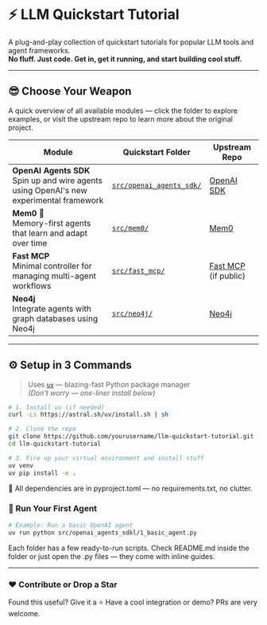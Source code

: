 # ⚡ LLM Quickstart Tutorial

A plug-and-play collection of quickstart tutorials for popular LLM tools and agent frameworks.  
**No fluff. Just code. Get in, get it running, and start building cool stuff.**

---

## 😎 Choose Your Weapon

A quick overview of all available modules — click the folder to explore examples, or visit the upstream repo to learn more about the original project.

| Module             | Quickstart Folder                                                    | Upstream Repo                                                |
|--------------------|-----------------------------------------------------------------------|--------------------------------------------------------------|
| **OpenAI Agents SDK**<br/>Spin up and wire agents using OpenAI's new experimental framework | [`src/openai_agents_sdk/`](src/openai_agents_sdk/)           | [OpenAI SDK](https://github.com/openai/openai-python/tree/main/openai/agents) |
| **Mem0** 🚧<br/>Memory-first agents that learn and adapt over time                         | [`src/mem0/`](src/mem0/)                                     | [Mem0](https://github.com/mem0-ai/mem0)                     |
| **Fast MCP**<br/>Minimal controller for managing multi-agent workflows                     | [`src/fast_mcp/`](src/fast_mcp/)                             | [Fast MCP](https://github.com/minerllabs/fast-mcp) (if public) |
| **Neo4j**<br/>Integrate agents with graph databases using Neo4j                            | [`src/neo4j/`](src/neo4j/)                                   | [Neo4j](https://github.com/neo4j/neo4j-python-driver)       |

---

## ⚙️ Setup in 3 Commands

> Uses [`uv`](https://github.com/astral-sh/uv) — blazing-fast Python package manager  
> *(Don’t worry — one-liner install below)*

```bash
# 1. Install uv (if needed)
curl -Ls https://astral.sh/uv/install.sh | sh

# 2. Clone the repo
git clone https://github.com/yourusername/llm-quickstart-tutorial.git
cd llm-quickstart-tutorial

# 3. Fire up your virtual environment and install stuff
uv venv
uv pip install -e .
```

🧪 All dependencies are in pyproject.toml — no requirements.txt, no clutter.

### 🚀 Run Your First Agent

```bash
# Example: Run a basic OpenAI agent
uv run python src/openai_agents_sdkl/1_basic_agent.py
```

Each folder has a few ready-to-run scripts.
Check README.md inside the folder or just open the .py files — they come with inline guides.

---

### ❤️ Contribute or Drop a Star
Found this useful? Give it a ⭐
Have a cool integration or demo? PRs are very welcome.